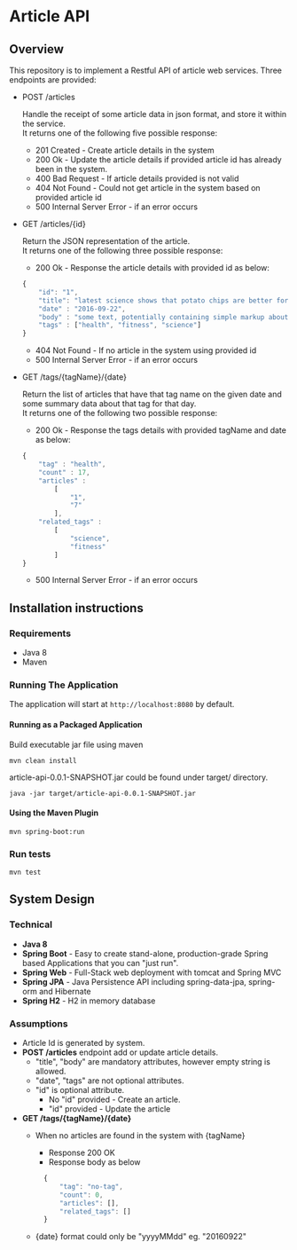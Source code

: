 # Article API
## Overview
This repository is to implement a Restful API of article web services. Three endpoints are provided:
* POST /articles
  
  Handle the receipt of some article data in json format, and store it within the service.  
  It returns one of the following five possible response:
    * 201 Created - Create article details in the system 
    * 200 Ok - Update the article details if provided article id has already been in the system.
    * 400 Bad Request - If article details provided is not valid
    * 404 Not Found - Could not get article in the system based on provided article id 
    * 500 Internal Server Error - if an error occurs
* GET /articles/{id}  

  Return the JSON representation of the article.  
  It returns one of the following three possible response:
    * 200 Ok - Response the article details with provided id as below:  
    
    ``` javascript
    {  
        "id": "1",  
        "title": "latest science shows that potato chips are better for you than sugar",
        "date" : "2016-09-22",
        "body" : "some text, potentially containing simple markup about how potato chips are great",
        "tags" : ["health", "fitness", "science"]
    }
    ```
    * 404 Not Found - If no article in the system using provided id
    * 500 Internal Server Error - if an error occurs
    
* GET /tags/{tagName}/{date}  

    Return the list of articles that have that tag name on the given date and some summary data about that tag for that day.  
    It returns one of the following two possible response:
    * 200 Ok - Response the tags details with provided tagName and date as below:  
    
    ``` javascript
    {
        "tag" : "health",
        "count" : 17,
        "articles" :
            [
                "1",
                "7"
            ],
        "related_tags" :
            [
                "science",
                "fitness"
            ]
    }
    ```
    * 500 Internal Server Error - if an error occurs
    
## Installation instructions
### Requirements
* Java 8
* Maven
### Running The Application
The application will start at `http://localhost:8080` by default.
#### Running as a Packaged Application
Build executable jar file using maven 
```
mvn clean install
```
article-api-0.0.1-SNAPSHOT.jar could be found under target/ directory.
```
java -jar target/article-api-0.0.1-SNAPSHOT.jar
```
#### Using the Maven Plugin
```
mvn spring-boot:run
```

### Run tests

```
mvn test
```

## System Design
### Technical 
* **Java 8**
* **Spring Boot** - Easy to create stand-alone, production-grade Spring based Applications that you can "just run".
* **Spring Web** - Full-Stack web deployment with tomcat and Spring MVC
* **Spring JPA** - Java Persistence API including spring-data-jpa, spring-orm and Hibernate
* **Spring H2** - H2 in memory database
### Assumptions
* Article Id is generated by system.
* **POST /articles** endpoint add or update article details.
     * "title", "body" are mandatory attributes, however empty string is allowed.
     * "date", "tags" are not optional attributes.
     * "id" is optional attribute. 
        * No "id" provided - Create an article.
        * "id" provided - Update the article
* **GET /tags/{tagName}/{date}** 
    * When no articles are found in the system with {tagName}
        * Response 200 OK 
        * Response body as below
        
      ```javascript        
        {
            "tag": "no-tag",
            "count": 0,
            "articles": [],
            "related_tags": []
        } 
      ```
    * {date} format could only be "yyyyMMdd" eg. "20160922"